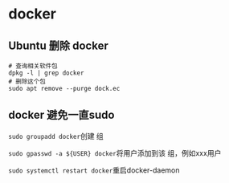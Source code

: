 # docker

## Ubuntu 删除 docker

```she
# 查询相关软件包
dpkg -l | grep docker
# 删除这个包
sudo apt remove --purge dock.ec
```

## docker 避免一直sudo

`sudo groupadd docker`创建 组

`sudo gpasswd -a ${USER} docker`将用户添加到该 组，例如xxx用户

`sudo systemctl restart docker`重启docker-daemon

